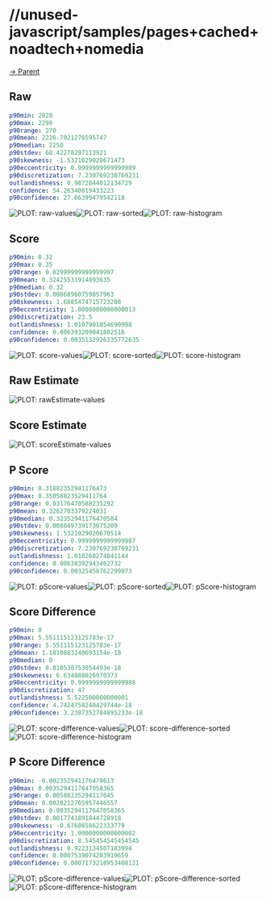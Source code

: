 
# //unused-javascript/samples/pages+cached+noadtech+nomedia

[→ Parent](../..)


## Raw


```yaml
p90min: 2020
p90max: 2290
p90range: 270
p90mean: 2226.7021276595747
p90median: 2250
p90stdev: 68.42278297113921
p90skewness: -1.5321029020671473
p90eccentricity: 0.9999999999999989
p90discretization: 7.230769230769231
outlandishness: 0.9872844812134729
confidence: 54.26340019433223
p90confidence: 27.66399479542118

```

![PLOT: raw-values](./raw/values.svg)![PLOT: raw-sorted](./raw/sorted.svg)![PLOT: raw-histogram](./raw/histogram.svg)
## Score


```yaml
p90min: 0.32
p90max: 0.35
p90range: 0.02999999999999997
p90mean: 0.32425531914893635
p90median: 0.32
p90stdev: 0.00868960759857963
p90skewness: 1.6885474715723208
p90eccentricity: 1.0000000000000013
p90discretization: 23.5
outlandishness: 1.0107901054690998
confidence: 0.006393209041802516
p90confidence: 0.0035132926335772635

```

![PLOT: score-values](./score/values.svg)![PLOT: score-sorted](./score/sorted.svg)![PLOT: score-histogram](./score/histogram.svg)
## Raw Estimate

![PLOT: rawEstimate-values](./rawEstimate/values.svg)
## Score Estimate

![PLOT: scoreEstimate-values](./scoreEstimate/values.svg)
## P Score


```yaml
p90min: 0.31882352941176473
p90max: 0.35058823529411764
p90range: 0.03176470588235292
p90mean: 0.3262703379224031
p90median: 0.32352941176470584
p90stdev: 0.008049739173075209
p90skewness: 1.5321029020670514
p90eccentricity: 0.9999999999999987
p90discretization: 7.230769230769231
outlandishness: 1.010268274841144
confidence: 0.00638392943462732
p90confidence: 0.00325458762299073

```

![PLOT: pScore-values](./pScore/values.svg)![PLOT: pScore-sorted](./pScore/sorted.svg)![PLOT: pScore-histogram](./pScore/histogram.svg)
## Score Difference


```yaml
p90min: 0
p90max: 5.551115123125783e-17
p90range: 5.551115123125783e-17
p90mean: 1.1810883240693154e-18
p90median: 0
p90stdev: 8.010530753054493e-18
p90skewness: 6.634888026970373
p90eccentricity: 0.9999999999999988
p90discretization: 47
outlandishness: 5.522500000000001
confidence: 4.7424758240429744e-18
p90confidence: 3.2387352784895233e-18

```

![PLOT: score-difference-values](./score-difference/values.svg)![PLOT: score-difference-sorted](./score-difference/sorted.svg)![PLOT: score-difference-histogram](./score-difference/histogram.svg)
## P Score Difference


```yaml
p90min: -0.002352941176470613
p90max: 0.0035294117647058365
p90range: 0.00588235294117645
p90mean: 0.0020212765957446557
p90median: 0.0035294117647058365
p90stdev: 0.0017741891844728918
p90skewness: -0.6768658622333779
p90eccentricity: 1.0000000000000002
p90discretization: 8.545454545454545
outlandishness: 0.9223134507183994
confidence: 0.0007539074203919659
p90confidence: 0.0007173218953408121

```

![PLOT: pScore-difference-values](./pScore-difference/values.svg)![PLOT: pScore-difference-sorted](./pScore-difference/sorted.svg)![PLOT: pScore-difference-histogram](./pScore-difference/histogram.svg)